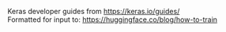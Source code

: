 Keras developer guides from https://keras.io/guides/ <br />
Formatted for input to: https://huggingface.co/blog/how-to-train